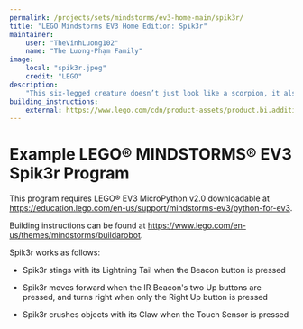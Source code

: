 ```yaml
---
permalink: /projects/sets/mindstorms/ev3-home-main/spik3r/
title: "LEGO Mindstorms EV3 Home Edition: Spik3r"
maintainer:
    user: "TheVinhLuong102"
    name: "The Lương-Phạm Family"
image:
    local: "spik3r.jpeg"
    credit: "LEGO"
description:
    "This six-legged creature doesn’t just look like a scorpion, it also acts like one. It turns sharply, snaps with it’s crushing claw, and it’s lightning tail is ready to fire at anyone or anything that gets in its way."
building_instructions:
    external: https://www.lego.com/cdn/product-assets/product.bi.additional.extra.pdf/31313_X_SPIK3R.pdf
---
```


# Example LEGO® MINDSTORMS® EV3 Spik3r Program

This program requires LEGO® EV3 MicroPython v2.0 downloadable at https://education.lego.com/en-us/support/mindstorms-ev3/python-for-ev3.

Building instructions can be found at https://www.lego.com/en-us/themes/mindstorms/buildarobot.

Spik3r works as follows:

- Spik3r stings with its Lightning Tail when the Beacon button is pressed

- Spik3r moves forward when the IR Beacon's two Up buttons are pressed, and turns right when only the Right Up button is pressed

- Spik3r crushes objects with its Claw when the Touch Sensor is pressed
